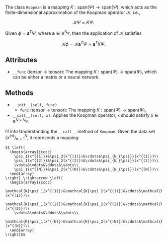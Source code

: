 
The class `Koopman` is a mapping $K: \mathrm{span}(\Psi) \rightarrow \mathrm{span}(\Psi)$,
which acts as the finite-dimensional approximation of the Koopman operator $\mathcal{K}$,
i.e.,

$$ \mathcal{K} \Psi \approx K \Psi. $$

Given $\phi = \mathbf{a}^T \Psi$, where $\mathbf{a} \in \mathbb{R}^{N_{\psi}}$,
then the application of $\mathcal{K}$ satisfies

$$ \mathcal{K} \phi = \mathcal{K} \mathbf{a}^T \Psi \approx \mathbf{a}^T K \Psi. $$

## Attributes

- `__func` (tensor -> tensor): The mapping $K: \mathrm{span}(\Psi) \rightarrow \mathrm{span}(\Psi)$,
  which can be either a matrix or a neural network.

## Methods

- `__init__(self, func)`
    - `func` (tensor -> tensor): The mapping $K: \mathrm{span}(\Psi) \rightarrow \mathrm{span}(\Psi)$,
- `__call__(self, x)`: Applies the Koopman operator,
  `x` should satisfy $x \in \mathbb{R}^{N \times N_{\psi}}$.

!!! info
    Understanding the `__call__` method of `Koopman`: Given the data set $\{x^{(n)}\}_{n = 1}^N$,
    it represents a mapping:

    $$ \left[
      \begin{array}{cccc}
        \psi_1(x^{(1)})&\psi_2(x^{(1)})&\cdots&\psi_{N_{\psi}}(x^{(1)})\\
        \psi_1(x^{(2)})&\psi_2(x^{(2)})&\cdots&\psi_{N_{\psi}}(x^{(2)})\\
        \vdots&\vdots&\ddots&\vdots\\
        \psi_1(x^{(N)})&\psi_2(x^{(N)})&\cdots&\psi_{N_{\psi}}(x^{(N)})\\
      \end{array}
    \right] \rightarrow \left[
      \begin{array}{cccc}
        \mathcal{K}\psi_1(x^{(1)})&\mathcal{K}\psi_2(x^{(1)})&\cdots&\mathcal{K}\psi_{N_{\psi}}(x^{(1)})\\
        \mathcal{K}\psi_1(x^{(2)})&\mathcal{K}\psi_2(x^{(2)})&\cdots&\mathcal{K}\psi_{N_{\psi}}(x^{(2)})\\
        \vdots&\vdots&\ddots&\vdots\\
        \mathcal{K}\psi_1(x^{(N)})&\mathcal{K}\psi_2(x^{(N)})&\cdots&\mathcal{K}\psi_{N_{\psi}}(x^{(N)})\\
      \end{array}
    \right]$$
